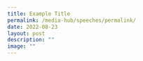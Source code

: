 ```yaml
---
title: Example Title
permalink: /media-hub/speeches/permalink/
date: 2022-08-23
layout: post
description: ""
image: ""
---
```

